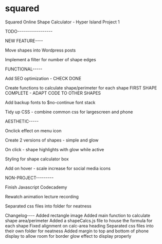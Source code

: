 # squared
Squared Online Shape Calculator - Hyper Island Project 1


TODO------------------

NEW FEATURE----

Move shapes into Wordpress posts

Implement a filter for number of shape edges


FUNCTIONAL-----

Add SEO optimization - CHECK DONE

Create functions to calculate shape/perimeter for each shape
    FIRST SHAPE COMPLETE - ADAPT CODE TO OTHER SHAPES

Add backup fonts to $no-continue font stack

Tidy up CSS - combine common css for largescreen and phone


AESTHETIC-----

Onclick effect on menu icon

Create 2 versions of shapes - simple and glow

On click - shape highlights with glow while active

Styling for shape calculator box

Add on hover - scale increase for social media icons







NON-PROJECT---------

Finish Javascript Codecademy

Rewatch animation lecture recording

Separated css files into folder for neatness





Changelog----
Added rectangle image
Added main function to calculate shape area/perimeter
Added a shapeCalcs.js file to house the formula for each shape
Fixed alignment on calc-area heading
Separated css files into their own folder for neatness
Added margin to top and bottom of phone display to allow room for border glow effect to display properly